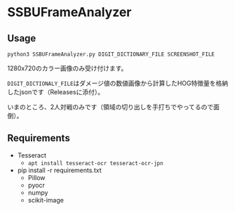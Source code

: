 
# SSBUFrameAnalyzer

## Usage

```
python3 SSBUFrameAnalyzer.py DIGIT_DICTIONARY_FILE SCREENSHOT_FILE
```

1280x720のカラー画像のみ受け付けます。

`DIGIT_DICTIONALY_FILE`はダメージ値の数値画像から計算したHOG特徴量を格納したjsonです（Releasesに添付）。

いまのところ、2人対戦のみです（領域の切り出しを手打ちでやってるので面倒）。

## Requirements

- Tesseract
    - `apt install tesseract-ocr tesseract-ocr-jpn`
- pip install -r requirements.txt
    - Pillow
    - pyocr
    - numpy
    - scikit-image

